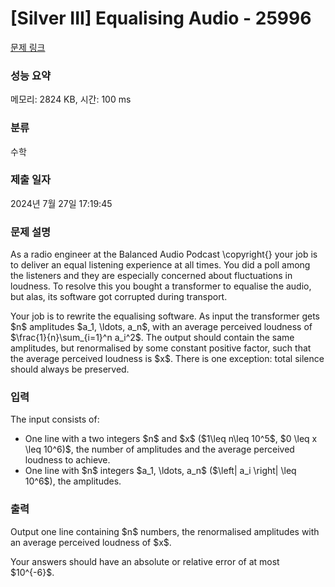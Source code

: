 # [Silver III] Equalising Audio - 25996 

[문제 링크](https://www.acmicpc.net/problem/25996) 

### 성능 요약

메모리: 2824 KB, 시간: 100 ms

### 분류

수학

### 제출 일자

2024년 7월 27일 17:19:45

### 문제 설명

<p>As a radio engineer at the Balanced Audio Podcast \copyright{} your job is to deliver an equal listening experience at all times. You did a poll among the listeners and they are especially concerned about fluctuations in loudness. To resolve this you bought a transformer to equalise the audio, but alas, its software got corrupted during transport.</p>

<p>Your job is to rewrite the equalising software. As input the transformer gets $n$ amplitudes $a_1, \ldots, a_n$, with an average perceived loudness of $\frac{1}{n}\sum_{i=1}^n a_i^2$. The output should contain the same amplitudes, but renormalised by some constant positive factor, such that the average perceived loudness is $x$. There is one exception: total silence should always be preserved.</p>

### 입력 

 <p>The input consists of:</p>

<ul>
	<li>One line with a two integers $n$ and $x$ ($1\leq n\leq 10^5$, $0 \leq x \leq 10^6)$, the number of amplitudes and the average perceived loudness to achieve.</li>
	<li>One line with $n$ integers $a_1, \ldots, a_n$ ($\left| a_i \right| \leq 10^6$), the amplitudes.</li>
</ul>

### 출력 

 <p>Output one line containing $n$ numbers, the renormalised amplitudes with an average perceived loudness of $x$.</p>

<p>Your answers should have an absolute or relative error of at most $10^{-6}$.</p>

